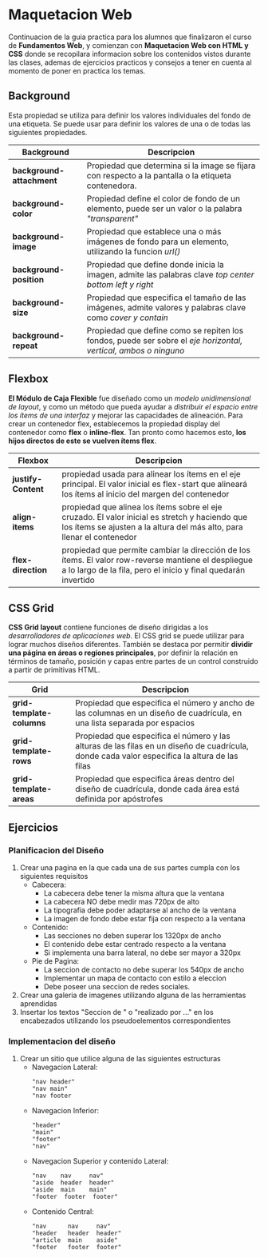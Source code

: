 # Maquetacion Web

Continuacion de la guia practica para los alumnos que finalizaron el curso de __Fundamentos Web__, y comienzan con __Maquetacion Web con HTML y CSS__ donde se recopilara informacion sobre los contenidos vistos durante las clases, ademas de ejercicios practicos y consejos a tener en cuenta al momento de poner en practica los temas.

## Background

Esta propiedad se utiliza para definir los valores individuales del fondo de una etiqueta. Se puede usar para definir los valores de una o de todas las siguientes propiedades.

| Background | Descripcion |
|--|--|
| __background-attachment__ | Propiedad que determina si la image se fijara con respecto a la pantalla o la etiqueta contenedora. |
| __background-color__ | Propiedad define el color de fondo de un elemento, puede ser un valor o la palabra _"transparent"_ |
| __background-image__ | Propiedad que establece una o más imágenes de fondo para un elemento, utilizando la funcion _url()_ |
| __background-position__ | Propiedad que define donde inicia la imagen, admite las palabras clave _top center bottom left y right_ |
| __background-size__ | Propiedad que especifica el tamaño de las imágenes, admite valores y palabras clave como _cover y contain_ |
| __background-repeat__ | Propiedad que define como se repiten los fondos, puede ser  sobre el _eje horizontal, vertical, ambos o ninguno_ |

## Flexbox

__El Módulo de Caja Flexible__ fue diseñado como un _modelo unidimensional de layout_, y como un método que pueda ayudar a _distribuir el espacio entre los ítems de una interfaz_ y mejorar las capacidades de alineación. Para crear un contenedor flex, establecemos la propiedad display del contenedor como __flex__ o __inline-flex__. Tan pronto como hacemos esto, __los hijos directos de este se vuelven ítems flex__.

| Flexbox |Descripcion|
|--|--|
| __justify-Content__ | propiedad usada para alinear los ítems en el eje principal. El valor inicial es flex-start que alineará los ítems al inicio del margen del contenedor |
| __align-items__ | propiedad que alinea los ítems sobre el eje cruzado. El valor inicial es stretch y haciendo que los ítems se ajusten a la altura del más alto, para llenar el contenedor |
| __flex-direction__ | propiedad que permite cambiar la dirección de los ítems. El valor row-reverse mantiene el despliegue a lo largo de la fila, pero el inicio y final quedarán invertido |

## CSS Grid

__CSS Grid layout__ contiene funciones de diseño dirigidas a los _desarrolladores de aplicaciones web_. El CSS grid se puede utilizar para lograr muchos diseños diferentes. También se destaca por permitir __dividir una página en áreas o regiones principales__, por definir la relación en términos de tamaño, posición y capas entre partes de un control construido a partir de primitivas HTML.

| Grid | Descripcion |
|--|--|
|__grid-template-columns__ | Propiedad que especifica el número y ancho de las columnas en un diseño de cuadrícula, en una lista separada por espacios |
|__grid-template-rows__ | Propiedad que especifica el número y las alturas de las filas en un diseño de cuadrícula, donde cada valor especifica la altura de las filas |
|__grid-template-areas__ | Propiedad que especifica áreas dentro del diseño de cuadrícula, donde cada área está definida por apóstrofes |


## Ejercicios

### Planificacion del Diseño

1. Crear una pagina en la que cada una de sus partes cumpla con los siguientes requisitos
    * Cabecera:
        * La cabecera debe tener la misma altura que la ventana
        * La cabecera NO debe medir mas 720px de alto
        * La tipografia debe poder adaptarse al ancho de la ventana
        * La imagen de fondo debe estar fija con respecto a la ventana
    * Contenido:
        * Las secciones no deben superar los 1320px de ancho
        * El contenido debe estar centrado respecto a la ventana
        * Si implementa una barra lateral, no debe ser mayor a 320px
    * Pie de Pagina:
        * La seccion de contacto no debe superar los 540px de ancho
        * Implementar un mapa de contacto con estilo a eleccion
        * Debe poseer una seccion de redes sociales.
2. Crear una galeria de imagenes utilizando alguna de las herramientas aprendidas
3. Insertar los textos "Seccion de " o "realizado por ..." en los encabezados utilizando los pseudoelementos correspondientes

### Implementacion del diseño

1. Crear un sitio que utilice alguna de las siguientes estructuras
    * Navegacion Lateral:
        ```
        "nav header"
        "nav main"
        "nav footer
        ```
    * Navegacion Inferior:
        ```
        "header"
        "main"
        "footer"
        "nav"
        ```
    * Navegacion Superior y contenido Lateral:
        ```
        "nav    nav     nav"
        "aside  header  header"
        "aside  main    main"
        "footer  footer  footer"
        ```
    * Contenido Central:
        ```
        "nav      nav     nav"
        "header   header  header"
        "article  main    aside"
        "footer   footer  footer"
        ```